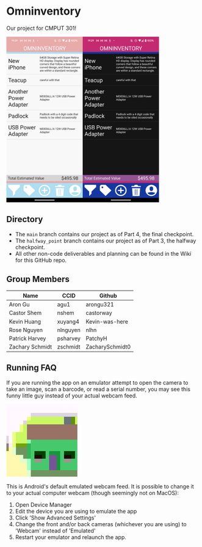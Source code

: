# Omninventory

Our project for CMPUT 301!

<img src="assets/homepage_light.png" alt="Omninventory homepage in light mode" width="200"/><img src="assets/homepage_dark.png" alt="Omninventory homepage in light mode" width="200"/>

## Directory
* The `main` branch contains our project as of Part 4, the final checkpoint.
* The `halfway_point` branch contains our project as of Part 3, the halfway checkpoint.
* All other non-code deliverables and planning can be found in the Wiki for this GitHub repo.


## Group Members
Name | CCID | Github
--- | --- | ---
Aron Gu | agu1 | arongu321
Castor Shem | nshem | castorway
Kevin Huang | xuyang4 | Kevin-was-here
Rose Nguyen | nlnguyen | nlhn
Patrick Harvey | psharvey | PatchyH
Zachary Schmidt | zschmidt | ZacharySchmidt0


## Running FAQ

If you are running the app on an emulator attempt to open the camera to take an image, scan a barcode, or read a serial number, you may see this funny little guy instead of your actual webcam feed.

![Android's default webcam image, some kind of critter](assets/android_critter.png)

This is Android's default emulated webcam feed. It is possible to change it to your actual computer webcam (though seemingly not on MacOS):
1. Open Device Manager
2. Edit the device you are using to emulate the app
3. Click 'Show Advanced Settings'
4. Change the front and/or back cameras (whichever you are using) to 'Webcam' instead of 'Emulated'
5. Restart your emulator and relaunch the app.
